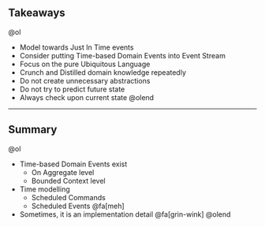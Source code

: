 ## Takeaways
@ol
- Model towards Just In Time events
- Consider putting Time-based Domain Events into Event Stream
- Focus on the pure Ubiquitous Language
- Crunch and Distilled domain knowledge repeatedly  
- Do not create unnecessary abstractions
- Do not try to predict future state
- Always check upon current state
@olend

---
## Summary
@ol
- Time-based Domain Events exist
    - On Aggregate level
    - Bounded Context level
- Time modelling
    - Scheduled Commands
    - Scheduled Events @fa[meh]
- Sometimes, it is an implementation detail @fa[grin-wink]
@olend